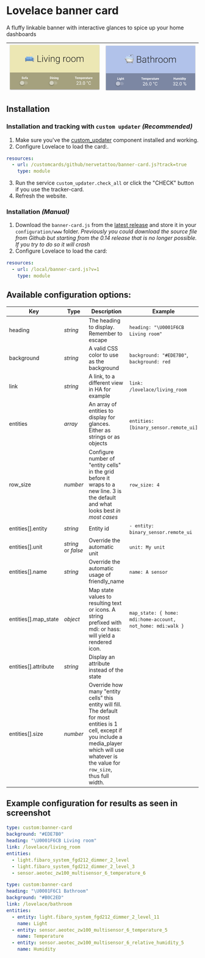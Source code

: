 # Lovelace banner card

A fluffy linkable banner with interactive glances to spice up your home dashboards

| ![Example 1](/banner-card-living-room.png) | ![Example 2](/banner-card-bathroom.png) |
| ------------------------------------------ | --------------------------------------- |


## Installation

### Installation and tracking with `custom updater` _(Recommended)_

1. Make sure you've the [custom_updater](https://github.com/custom-components/custom_updater) component installed and working.
2. Configure Lovelace to load the card:.

```yaml
resources:
  - url: /customcards/github/nervetattoo/banner-card.js?track=true
    type: module
```

3. Run the service `custom_updater.check_all` or click the "CHECK" button if you use the tracker-card.
4. Refresh the website.

### Installation _(Manual)_

1. Download the `banner-card.js` from the [latest release](https://github.com/nervetattoo/banner-card/releases/latest) and store it in your `configuration/www` folder.
   _Previously you could download the source file from Github but starting from the 0.14 release that is no longer possible. If you try to do so it will crash_
2. Configure Lovelace to load the card:

```yaml
resources:
  - url: /local/banner-card.js?v=1
    type: module
```

## Available configuration options:

| Key                  | Type                | Description                                                                                                                                                                                                 | Example                                                     |
| -------------------- | ------------------- | ----------------------------------------------------------------------------------------------------------------------------------------------------------------------------------------------------------- | ----------------------------------------------------------- |
| heading              | _string_            | The heading to display. Remember to escape                                                                                                                                                                  | `heading: "\U0001F6CB Living room"`                         |
| background           | _string_            | A valid CSS color to use as the background                                                                                                                                                                  | `background: "#EDE7B0"`, `background: red`                  |
| link                 | _string_            | A link, to a different view in HA for example                                                                                                                                                               | `link: /lovelace/living_room`                               |
| entities             | _array_             | An array of entities to display for glances. Either as strings or as objects                                                                                                                                | `entities: [binary_sensor.remote_ui]`                       |
| row_size             | _number_            | Configure number of "entity cells" in the grid before it wraps to a new line. 3 is the default and what looks best _in most cases_                                                                          | `row_size: 4`                                               |
| entities[].entity    | _string_            | Entity id                                                                                                                                                                                                   | `- entity: binary_sensor.remote_ui`                         |
| entities[].unit      | _string_ or _false_ | Override the automatic unit                                                                                                                                                                                 | `unit: My unit`                                             |
| entities[].name      | _string_            | Override the automatic usage of friendly_name                                                                                                                                                               | `name: A sensor`                                            |
| entities[].map_state | _object_            | Map state values to resulting text or icons. A string prefixed with mdi: or hass: will yield a rendered icon.                                                                                               | `map_state: { home: mdi:home-account, not_home: mdi:walk }` |
| entities[].attribute | _string_            | Display an attribute instead of the state                                                                                                                                                                   |                                                             |
| entities[].size      | _number_            | Override how many "entity cells" this entity will fill. The default for most entities is 1 cell, except if you include a media_player which will use whatever is the value for `row_size`, thus full width. |                                                             |

## Example configuration for results as seen in screenshot

```yaml
type: custom:banner-card
background: "#EDE7B0"
heading: "\U0001F6CB Living room"
link: /lovelace/living_room
entities:
  - light.fibaro_system_fgd212_dimmer_2_level
  - light.fibaro_system_fgd212_dimmer_2_level_3
  - sensor.aeotec_zw100_multisensor_6_temperature_6
```

```yaml
type: custom:banner-card
heading: "\U0001F6C1 Bathroom"
background: "#B0C2ED"
link: /lovelace/bathroom
entities:
  - entity: light.fibaro_system_fgd212_dimmer_2_level_11
    name: Light
  - entity: sensor.aeotec_zw100_multisensor_6_temperature_5
    name: Temperature
  - entity: sensor.aeotec_zw100_multisensor_6_relative_humidity_5
    name: Humidity
```
